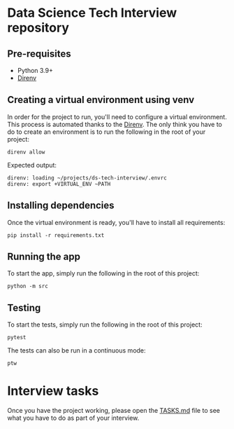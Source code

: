 # Data Science Tech Interview repository

## Pre-requisites

- Python 3.9+
- [Direnv](https://direnv.net/)


## Creating a virtual environment using venv

In order for the project to run, you'll need to configure a virtual environment.
This process is automated thanks to the [Direnv](https://direnv.net/).
The only think you have to do to create an environment is to run the following in the root of your project:

```shell
direnv allow
```

Expected output:
```shell
direnv: loading ~/projects/ds-tech-interview/.envrc
direnv: export +VIRTUAL_ENV ~PATH
```


## Installing dependencies

Once the virtual environment is ready, you'll have to install all requirements:

```shell
pip install -r requirements.txt
```


## Running the app

To start the app, simply run the following in the root of this project:

```shell
python -m src
```


## Testing

To start the tests, simply run the following in the root of this project:

```shell
pytest
```

The tests can also be run in a continuous mode:

```shell
ptw
```

# Interview tasks

Once you have the project working, please open the [TASKS.md](TASKS.md) file to see what you have to do as part of your interview.
